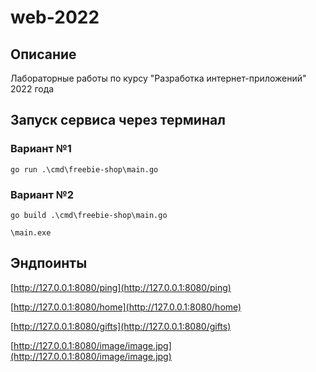 # web-2022

## Описание
Лабораторные работы по курсу "Разработка интернет-приложений" 2022 года

## Запуск сервиса через терминал

### Вариант №1
`go run .\cmd\freebie-shop\main.go`

### Вариант №2
`go build .\cmd\freebie-shop\main.go`

`\main.exe`

## Эндпоинты
[http://127.0.0.1:8080/ping](http://127.0.0.1:8080/ping)

[http://127.0.0.1:8080/home](http://127.0.0.1:8080/home)

[http://127.0.0.1:8080/gifts](http://127.0.0.1:8080/gifts)

[http://127.0.0.1:8080/image/image.jpg](http://127.0.0.1:8080/image/image.jpg)






